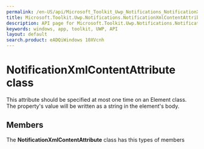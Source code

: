 ```yaml
---
permalink: /en-US/api/Microsoft_Toolkit_Uwp_Notifications_NotificationXmlContentAttribute.htm
title: Microsoft.Toolkit.Uwp.Notifications.NotificationXmlContentAttribute API 
description: API page for Microsoft.Toolkit.Uwp.Notifications.NotificationXmlContentAttribute
keywords: windows, app, toolkit, UWP, API
layout: default
search.product: eADQiWindows 10XVcnh
---
```



# NotificationXmlContentAttribute class

This attribute should be specified at most one time on an Element class. The property's value will be written as a string in the element's body.

## Members

The **NotificationXmlContentAttribute** class has this types of members
